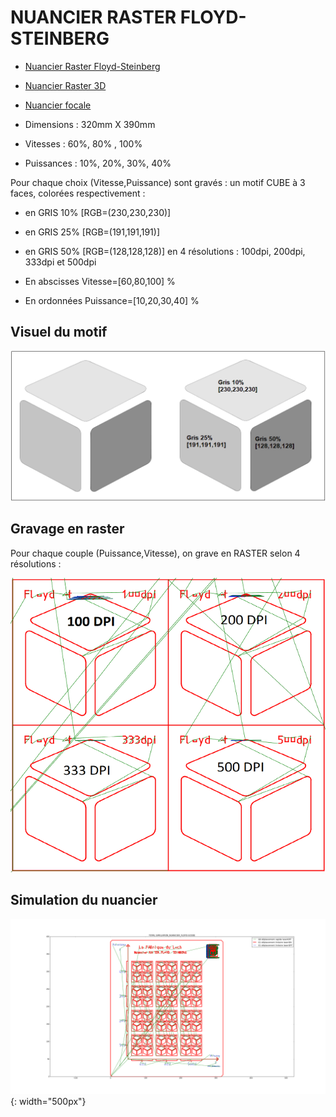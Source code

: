 # NUANCIER RASTER FLOYD-STEINBERG

- [Nuancier Raster Floyd-Steinberg](https://www.lafabriqueduloch.org/projet/nuancier-raster-floyd-steinberg/)
- [Nuancier Raster 3D](https://www.lafabriqueduloch.org/projet/nuancier-raster3d/)
- [Nuancier focale](https://www.lafabriqueduloch.org/projet/nuancier-focale/"https://www.lafabriqueduloch.org/projet/nuancier-focale/)

- Dimensions :	320mm X 390mm
- Vitesses :	 60%, 80% , 100%
- Puissances :	10%, 20%, 30%, 40%

Pour chaque choix (Vitesse,Puissance) sont gravés :
un motif CUBE à 3 faces, colorées respectivement :
- en GRIS 10% [RGB=(230,230,230)]
- en GRIS 25% [RGB=(191,191,191)]
- en GRIS 50% [RGB=(128,128,128)]
en 4 résolutions : 100dpi, 200dpi, 333dpi et 500dpi

- En abscisses Vitesse=[60,80,100] %
- En ordonnées Puissance=[10,20,30,40] %

## Visuel du motif

![image](images/laser26.png)

## Gravage en raster
Pour chaque couple (Puissance,Vitesse), on grave en RASTER selon 4 résolutions :

![image](images/laser27.png)

## Simulation du nuancier
![image](images/laser28.png){: width="500px"}

